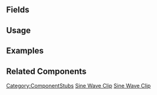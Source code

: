 <languages></languages> <translate>

## Fields

## Usage

## Examples

## Related Components

</translate>

[Category:ComponentStubs](Category:ComponentStubs "wikilink") [Sine Wave
Clip](Category:Components{{#translation:}} "wikilink") [Sine Wave
Clip](Category:Components:Assets:Procedural_Audio_Clips{{#translation:}} "wikilink")
